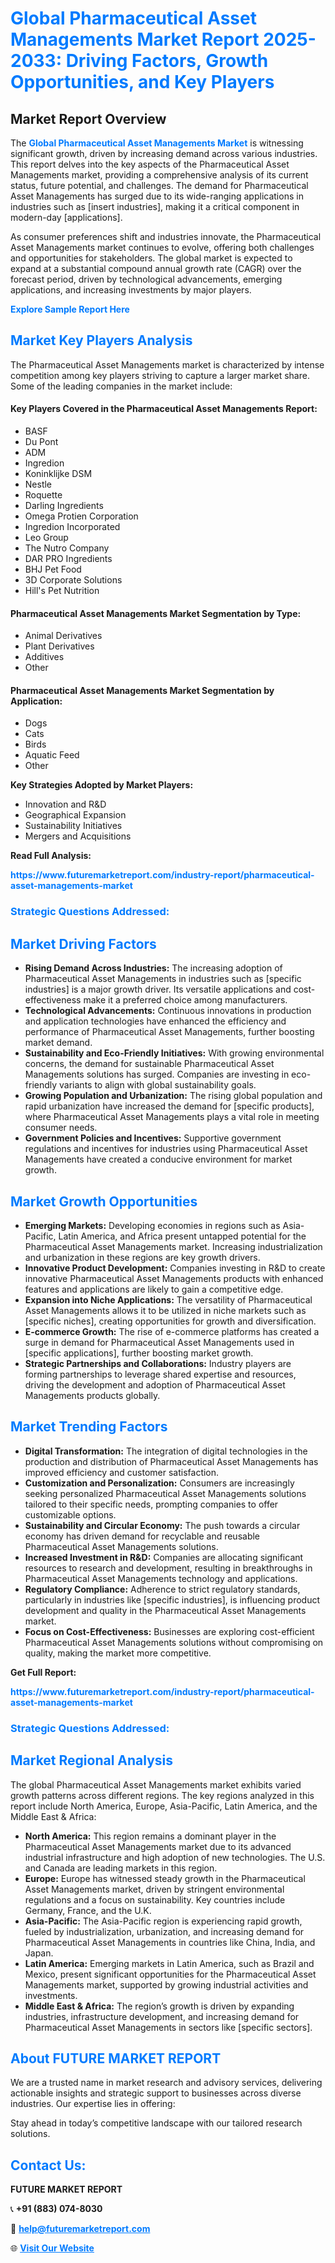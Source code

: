 <h1 style="color: #007BFF;">Global Pharmaceutical Asset Managements Market Report 2025-2033: Driving Factors, Growth Opportunities, and Key Players</h1>

<section id="overview">
<h2>Market Report Overview</h2>
<p>The <a href="https://www.futuremarketreport.com/industry-report/pharmaceutical-asset-managements-market" style="color: #007BFF; text-decoration: none;"><strong>Global Pharmaceutical Asset Managements Market</strong></a> is witnessing significant growth, driven by increasing demand across various industries. This report delves into the key aspects of the Pharmaceutical Asset Managements market, providing a comprehensive analysis of its current status, future potential, and challenges. The demand for Pharmaceutical Asset Managements has surged due to its wide-ranging applications in industries such as [insert industries], making it a critical component in modern-day [applications].</p>
<p>As consumer preferences shift and industries innovate, the Pharmaceutical Asset Managements market continues to evolve, offering both challenges and opportunities for stakeholders. The global market is expected to expand at a substantial compound annual growth rate (CAGR) over the forecast period, driven by technological advancements, emerging applications, and increasing investments by major players.</p>
</section>

<section id="overview">
<p><a href="https://www.futuremarketreport.com/request-sample/reportId=32460" style="color: #007BFF; text-decoration: none;"><strong>Explore Sample Report Here</strong></a></p>
</section>

<section id="key-players">
<h2 style="color: #007BFF;">Market Key Players Analysis</h2>
<p>The Pharmaceutical Asset Managements market is characterized by intense competition among key players striving to capture a larger market share. Some of the leading companies in the market include:</p>
<h4>Key Players Covered in the Pharmaceutical Asset Managements Report:</h4>
<ul><li>BASF</li><li>Du Pont</li><li>ADM</li><li>Ingredion</li><li>Koninklijke DSM</li><li>Nestle</li><li>Roquette</li><li>Darling Ingredients</li><li>Omega Protien Corporation</li><li>Ingredion Incorporated</li><li>Leo Group</li><li>The Nutro Company</li><li>DAR PRO Ingredients</li><li>BHJ Pet Food</li><li>3D Corporate Solutions</li><li>Hill&#039;s Pet Nutrition</li></ul>
<h4>Pharmaceutical Asset Managements Market Segmentation by Type:</h4>
<ul><li>Animal Derivatives</li><li>Plant Derivatives</li><li>Additives</li><li>Other</li></ul>

<h4>Pharmaceutical Asset Managements Market Segmentation by Application:</h4>
<ul><li>Dogs</li><li>Cats</li><li>Birds</li><li>Aquatic Feed</li><li>Other</li></ul>
<p><strong>Key Strategies Adopted by Market Players:</strong></p>
<ul>
<li>Innovation and R&D</li>
<li>Geographical Expansion</li>
<li>Sustainability Initiatives</li>
<li>Mergers and Acquisitions</li>
</ul>
</section>

<section>
<p><strong>Read Full Analysis: </strong></p><a href="https://www.futuremarketreport.com/industry-report/pharmaceutical-asset-managements-market" style="color: #007BFF; text-decoration: none;"><strong>https://www.futuremarketreport.com/industry-report/pharmaceutical-asset-managements-market</strong></a>
<h3 style="color: #007BFF;">Strategic Questions Addressed:</h3>
</section>

<section id="driving-factors">
<h2 style="color: #007BFF;">Market Driving Factors</h2>
<ul>
<li><strong>Rising Demand Across Industries:</strong> The increasing adoption of Pharmaceutical Asset Managements in industries such as [specific industries] is a major growth driver. Its versatile applications and cost-effectiveness make it a preferred choice among manufacturers.</li>
<li><strong>Technological Advancements:</strong> Continuous innovations in production and application technologies have enhanced the efficiency and performance of Pharmaceutical Asset Managements, further boosting market demand.</li>
<li><strong>Sustainability and Eco-Friendly Initiatives:</strong> With growing environmental concerns, the demand for sustainable Pharmaceutical Asset Managements solutions has surged. Companies are investing in eco-friendly variants to align with global sustainability goals.</li>
<li><strong>Growing Population and Urbanization:</strong> The rising global population and rapid urbanization have increased the demand for [specific products], where Pharmaceutical Asset Managements plays a vital role in meeting consumer needs.</li>
<li><strong>Government Policies and Incentives:</strong> Supportive government regulations and incentives for industries using Pharmaceutical Asset Managements have created a conducive environment for market growth.</li>
</ul>
</section>

<section id="growth-opportunities">
<h2 style="color: #007BFF;">Market Growth Opportunities</h2>
<ul>
<li><strong>Emerging Markets:</strong> Developing economies in regions such as Asia-Pacific, Latin America, and Africa present untapped potential for the Pharmaceutical Asset Managements market. Increasing industrialization and urbanization in these regions are key growth drivers.</li>
<li><strong>Innovative Product Development:</strong> Companies investing in R&D to create innovative Pharmaceutical Asset Managements products with enhanced features and applications are likely to gain a competitive edge.</li>
<li><strong>Expansion into Niche Applications:</strong> The versatility of Pharmaceutical Asset Managements allows it to be utilized in niche markets such as [specific niches], creating opportunities for growth and diversification.</li>
<li><strong>E-commerce Growth:</strong> The rise of e-commerce platforms has created a surge in demand for Pharmaceutical Asset Managements used in [specific applications], further boosting market growth.</li>
<li><strong>Strategic Partnerships and Collaborations:</strong> Industry players are forming partnerships to leverage shared expertise and resources, driving the development and adoption of Pharmaceutical Asset Managements products globally.</li>
</ul>
</section>

<section id="trending-factors">
<h2 style="color: #007BFF;">Market Trending Factors</h2>
<ul>
<li><strong>Digital Transformation:</strong> The integration of digital technologies in the production and distribution of Pharmaceutical Asset Managements has improved efficiency and customer satisfaction.</li>
<li><strong>Customization and Personalization:</strong> Consumers are increasingly seeking personalized Pharmaceutical Asset Managements solutions tailored to their specific needs, prompting companies to offer customizable options.</li>
<li><strong>Sustainability and Circular Economy:</strong> The push towards a circular economy has driven demand for recyclable and reusable Pharmaceutical Asset Managements solutions.</li>
<li><strong>Increased Investment in R&D:</strong> Companies are allocating significant resources to research and development, resulting in breakthroughs in Pharmaceutical Asset Managements technology and applications.</li>
<li><strong>Regulatory Compliance:</strong> Adherence to strict regulatory standards, particularly in industries like [specific industries], is influencing product development and quality in the Pharmaceutical Asset Managements market.</li>
<li><strong>Focus on Cost-Effectiveness:</strong> Businesses are exploring cost-efficient Pharmaceutical Asset Managements solutions without compromising on quality, making the market more competitive.</li>
</ul>
</section>

<section>
<p><strong>Get Full Report: </strong></p><a href="https://www.futuremarketreport.com/industry-report/pharmaceutical-asset-managements-market" style="color: #007BFF; text-decoration: none;"><strong>https://www.futuremarketreport.com/industry-report/pharmaceutical-asset-managements-market</strong></a>
<h3 style="color: #007BFF;">Strategic Questions Addressed:</h3>
</section>


<section id="regional-analysis">
<h2 style="color: #007BFF;">Market Regional Analysis</h2>
<p>The global Pharmaceutical Asset Managements market exhibits varied growth patterns across different regions. The key regions analyzed in this report include North America, Europe, Asia-Pacific, Latin America, and the Middle East & Africa:</p>
<ul>
<li><strong>North America:</strong> This region remains a dominant player in the Pharmaceutical Asset Managements market due to its advanced industrial infrastructure and high adoption of new technologies. The U.S. and Canada are leading markets in this region.</li>
<li><strong>Europe:</strong> Europe has witnessed steady growth in the Pharmaceutical Asset Managements market, driven by stringent environmental regulations and a focus on sustainability. Key countries include Germany, France, and the U.K.</li>
<li><strong>Asia-Pacific:</strong> The Asia-Pacific region is experiencing rapid growth, fueled by industrialization, urbanization, and increasing demand for Pharmaceutical Asset Managements in countries like China, India, and Japan.</li>
<li><strong>Latin America:</strong> Emerging markets in Latin America, such as Brazil and Mexico, present significant opportunities for the Pharmaceutical Asset Managements market, supported by growing industrial activities and investments.</li>
<li><strong>Middle East & Africa:</strong> The region’s growth is driven by expanding industries, infrastructure development, and increasing demand for Pharmaceutical Asset Managements in sectors like [specific sectors].</li>
</ul>
</section>

<footer>
<h2 style="color: #007BFF;">About FUTURE MARKET REPORT</h2>
<p>We are a trusted name in market research and advisory services, delivering actionable insights and strategic support to businesses across diverse industries. Our expertise lies in offering:</p>

<p>Stay ahead in today’s competitive landscape with our tailored research solutions.</p>

<h2 style="color: #007BFF;">Contact Us:</h2>
<p><strong>FUTURE MARKET REPORT</strong></p>
<p>📞 <strong>+91 (883) 074-8030</strong></p>
<p>📧 <strong><a href="mailto:help@futuremarketreport.com" style="color: #007BFF;">help@futuremarketreport.com</a></strong></p>
<p>🌐 <strong><a href="https://www.futuremarketreport.com/" style="color: #007BFF;">Visit Our Website</a></strong></p>
</footer>